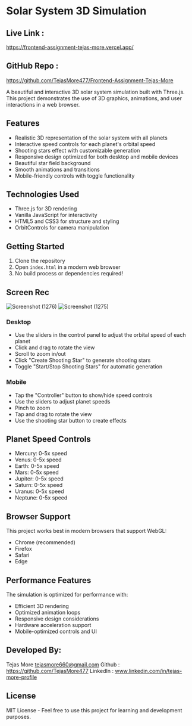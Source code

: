 # Solar System 3D Simulation

## Live Link : 
https://frontend-assignment-tejas-more.vercel.app/
## GitHub Repo :
 https://github.com/TejasMore477/Frontend-Assignment-Tejas-More

A beautiful and interactive 3D solar system simulation built with Three.js. This project demonstrates the use of 3D graphics, animations, and user interactions in a web browser.

## Features

- Realistic 3D representation of the solar system with all planets
- Interactive speed controls for each planet's orbital speed
- Shooting stars effect with customizable generation
- Responsive design optimized for both desktop and mobile devices
- Beautiful star field background
- Smooth animations and transitions
- Mobile-friendly controls with toggle functionality

## Technologies Used

- Three.js for 3D rendering
- Vanilla JavaScript for interactivity
- HTML5 and CSS3 for structure and styling
- OrbitControls for camera manipulation

## Getting Started

1. Clone the repository
2. Open `index.html` in a modern web browser
3. No build process or dependencies required!

## Screen Rec
![Screenshot (1276)](https://github.com/user-attachments/assets/fb1faa50-645c-4a2f-beaa-22ece18f7d68)
![Screenshot (1275)](https://github.com/user-attachments/assets/08a1f5d0-2fb1-4c43-8129-79a818409e61)


### Desktop

- Use the sliders in the control panel to adjust the orbital speed of each planet
- Click and drag to rotate the view
- Scroll to zoom in/out
- Click "Create Shooting Star" to generate shooting stars
- Toggle "Start/Stop Shooting Stars" for automatic generation

### Mobile

- Tap the "Controller" button to show/hide speed controls
- Use the sliders to adjust planet speeds
- Pinch to zoom
- Tap and drag to rotate the view
- Use the shooting star button to create effects

## Planet Speed Controls

- Mercury: 0-5x speed
- Venus: 0-5x speed
- Earth: 0-5x speed
- Mars: 0-5x speed
- Jupiter: 0-5x speed
- Saturn: 0-5x speed
- Uranus: 0-5x speed
- Neptune: 0-5x speed

## Browser Support

This project works best in modern browsers that support WebGL:

- Chrome (recommended)
- Firefox
- Safari
- Edge

## Performance Features

The simulation is optimized for performance with:

- Efficient 3D rendering
- Optimized animation loops
- Responsive design considerations
- Hardware acceleration support
- Mobile-optimized controls and UI

## Developed By:
Tejas More
tejasmore660@gmail.com
Github : https://github.com/TejasMore477
LinkedIn : www.linkedin.com/in/tejas-more-profile

## License

MIT License - Feel free to use this project for learning and development purposes.
